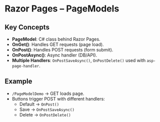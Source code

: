 # Razor Pages – PageModels

## Key Concepts
- **PageModel**: C# class behind Razor Pages.
- **OnGet()**: Handles GET requests (page load).
- **OnPost()**: Handles POST requests (form submit).
- **OnPostAsync()**: Async handler (DB/API).
- **Multiple Handlers**: `OnPostSaveAsync()`, `OnPostDelete()` used with `asp-page-handler`.

## Example
- `/PageModelDemo` → GET loads page.
- Buttons trigger POST with different handlers:
  - Default → `OnPost()`
  - Save → `OnPostSaveAsync()`
  - Delete → `OnPostDelete()`